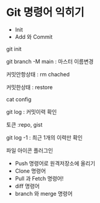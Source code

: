 # Git 명령어 익히기
* Init
* Add 와 Commit

git init

git branch -M main : 마스터 이름변경

커밋안항상태 : rm chached

커밋한상태 : restore

cat config

git log : 커밋이력 확인

토큰 :repo, gist

git log -1 : 최근 1개의 이력만 확인

파일 아이콘 플러그인

* Push 명령어로 원격저장소에 올리기
* Clone 명령어
* Pull 과 Fetch 명령어!
* diff 명령어
* branch 와 merge 명령어